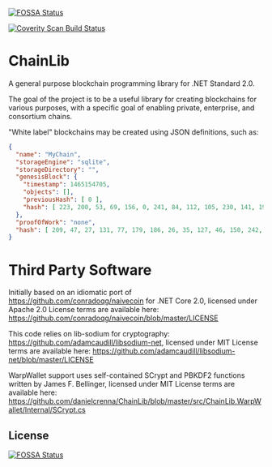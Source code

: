 [![FOSSA Status](https://app.fossa.io/api/projects/git%2Bgithub.com%2Fdanielcrenna%2FChainLib.svg?type=shield)](https://app.fossa.io/projects/git%2Bgithub.com%2Fdanielcrenna%2FChainLib?ref=badge_shield)

<a href="https://scan.coverity.com/projects/danielcrenna-chainlib">
  <img alt="Coverity Scan Build Status"
       src="https://img.shields.io/coverity/scan/14680.svg"/>
</a>

ChainLib
=========

A general purpose blockchain programming library for .NET Standard 2.0.

The goal of the project is to be a useful library for creating blockchains for various purposes, with a specific goal of enabling private, enterprise, and consortium chains.

"White label" blockchains may be created using JSON definitions, such as:

```json
{
  "name": "MyChain",
  "storageEngine": "sqlite",
  "storageDirectory": "",
  "genesisBlock": {
    "timestamp": 1465154705,
    "objects": [],
    "previousHash": [ 0 ],
    "hash": [ 223, 200, 53, 69, 156, 0, 241, 84, 112, 105, 230, 141, 19, 145, 92, 120, 96, 73, 218, 216, 195, 150, 243, 213, 69, 192, 77, 148, 75, 47, 111, 149 ]
  },
  "proofOfWork": "none",
  "hash": [ 209, 47, 27, 131, 77, 179, 186, 26, 35, 127, 46, 150, 242, 141, 251, 47, 70, 14, 188, 126, 33, 176, 205, 113, 72, 50, 50, 139, 71, 9, 188, 181 ]
}
```

Third Party Software
====================

Initially based on an idiomatic port of https://github.com/conradoqg/naivecoin for .NET Core 2.0, licensed under Apache 2.0
License terms are available here: https://github.com/conradoqg/naivecoin/blob/master/LICENSE

This code relies on lib-sodium for cryptography: https://github.com/adamcaudill/libsodium-net, licensed under MIT
License terms are available here: https://github.com/adamcaudill/libsodium-net/blob/master/LICENSE

WarpWallet support uses self-contained SCrypt and PBKDF2 functions written by James F. Bellinger, licensed under MIT
License terms are available here: https://github.com/danielcrenna/ChainLib/blob/master/src/ChainLib.WarpWallet/Internal/SCrypt.cs

## License
[![FOSSA Status](https://app.fossa.io/api/projects/git%2Bgithub.com%2Fdanielcrenna%2FChainLib.svg?type=large)](https://app.fossa.io/projects/git%2Bgithub.com%2Fdanielcrenna%2FChainLib?ref=badge_large)